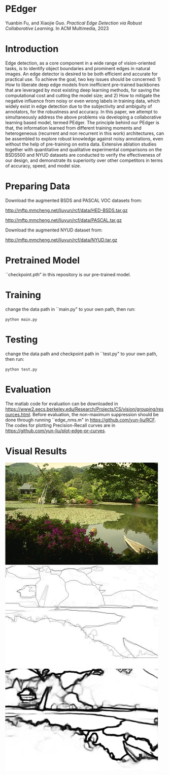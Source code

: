 # PEdger
Yuanbin Fu, and Xiaojie Guo. *Practical Edge Detection via Robust Collaborative Learning*.  In ACM Multimedia, 2023

# Introduction
Edge detection, as a core component in a wide range of vision-oriented tasks, is to identify object boundaries and prominent edges in natural images. An edge detector is desired to be both efficient and accurate for practical use. To achieve the goal, two key issues should be concerned: 1) How to liberate deep edge models from inefficient pre-trained backbones that are leveraged by most existing deep learning methods, for saving the computational cost and cutting the model size; and 2) How to mitigate the negative influence from noisy or even wrong labels in training data, which widely exist in edge detection due to the subjectivity and ambiguity of annotators, for the robustness and accuracy. In this paper, we attempt to simultaneously address the above problems via developing a collaborative learning based model, termed PEdger. The principle behind our PEdger is that, the information learned from different training moments and heterogeneous (recurrent and non recurrent in this work) architectures, can be assembled to explore robust knowledge against noisy annotations, even without the help of pre-training on extra data. Extensive ablation studies together with quantitative and qualitative experimental comparisons on the BSDS500 and NYUD datasets are conducted to verify the effectiveness of our design, and demonstrate its superiority over other competitors in terms of accuracy, speed, and model size.

# Preparing Data
Download the augmented BSDS and PASCAL VOC datasets from:

http://mftp.mmcheng.net/liuyun/rcf/data/HED-BSDS.tar.gz

http://mftp.mmcheng.net/liuyun/rcf/data/PASCAL.tar.gz

Download the augmented NYUD dataset from:

http://mftp.mmcheng.net/liuyun/rcf/data/NYUD.tar.gz

# Pretrained Model
``checkpoint.pth” in this repository is our pre-trained model.

# Training
change the data path in ``main.py" to your own path, then run:

`python main.py`

# Testing
change the data path and checkpoint path in ``test.py" to your own path, then run:

`python test.py`

# Evaluation
The matlab code for evaluation can be downloaded in https://www2.eecs.berkeley.edu/Research/Projects/CS/vision/grouping/resources.html. Before evaluation, the non-maximum suppression should be done through running ``edge_nms.m" in https://github.com/yun-liu/RCF.  The codes for plotting Precision-Recall curves are in https://github.com/yun-liu/plot-edge-pr-curves.

# Visual Results
![Input](com/145079.jpg "Input")![GT](com/145079_gt.jpg "GT")![Result](com/145079.png "Result")

